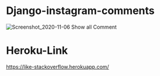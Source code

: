 # Django-instagram-comments
![Screenshot_2020-11-06 Show all Comment](https://user-images.githubusercontent.com/51817568/98332105-07ff1080-2024-11eb-8c17-e79770ee474c.png)

# Heroku-Link
https://like-stackoverflow.herokuapp.com/
